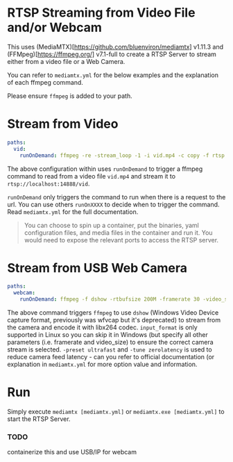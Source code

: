# RTSP Streaming from Video File and/or Webcam

This uses (MediaMTX)[https://github.com/bluenviron/mediamtx] v1.11.3 and (FFMpeg)[https://ffmpeg.org/] v7.1-full to create a RTSP Server to stream either from a video file or a Web Camera.

You can refer to `mediamtx.yml` for the below examples and the explanation of each ffmpeg command.

Please ensure `ffmpeg` is added to your path.

# Stream from Video

```yaml
paths:
  vid:
    runOnDemand: ffmpeg -re -stream_loop -1 -i vid.mp4 -c copy -f rtsp rtsp://localhost:14888/vid
```

The above configuration within uses `runOnDemand` to trigger a ffmpeg command to read from a video file `vid.mp4` and stream it to `rtsp://localhost:14888/vid`.

`runOnDemand` only triggers the command to run when there is a request to the url. You can use others `runOnXXXX` to decide when to trigger the command. Read `mediamtx.yml` for the full documentation.

> You can choose to spin up a container, put the binaries, yaml configuration files, and media files in the container and run it. You would need to expose the relevant ports to access the RTSP server.

# Stream from USB Web Camera

```yaml
paths:
  webcam:
    runOnDemand: ffmpeg -f dshow -rtbufsize 200M -framerate 30 -video_size 3840x2160 -i video="Dell Webcam WB7022" -vf "[in]drawbox=x=0:y=0:w=700:h=60:color=black@1:t=fill, drawtext=text='%{localtime}':fontfile=Aptos-Mono-Bold.ttf:fontsize=60:fontcolor=white:x=10:y=10" -vcodec libx264 -preset ultrafast -tune zerolatency -an -f rtsp rtsp://localhost:14888/webcam
```

The above command triggers `ffmpeg` to use `dshow` (Windows Video Device capture format, previously was wfvcap but it's deprecated) to stream from the camera and encode it with libx264 codec. `input_format` is only supported in Linux so you can skip it in Windows (but specify all other parameters (i.e. framerate and video_size) to ensure the correct camera stream is selected. `-preset ultrafast` and `-tune zerolatency` is used to reduce camera feed latency - can you refer to official documentation (or explanation in `mediamtx.yml` for more option value and information.

# Run

Simply execute `mediamtx [mediamtx.yml]` or `mediamtx.exe [mediamtx.yml]` to start the RTSP Server.

### TODO

containerize this and use USB/IP for webcam

